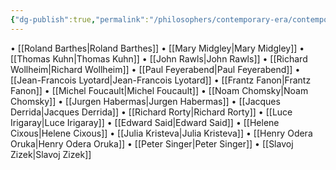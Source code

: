 ```yaml
---
{"dg-publish":true,"permalink":"/philosophers/contemporary-era/contemporary-era/","dgPassFrontmatter":true}
---
```


• [[Roland Barthes\|Roland Barthes]]
• [[Mary Midgley\|Mary Midgley]]
• [[Thomas Kuhn\|Thomas Kuhn]]
• [[John Rawls\|John Rawls]]
• [[Richard Wollheim\|Richard Wollheim]]
• [[Paul Feyerabend\|Paul Feyerabend]]
• [[Jean-Francois Lyotard\|Jean-Francois Lyotard]]
• [[Frantz Fanon\|Frantz Fanon]]
• [[Michel Foucault\|Michel Foucault]]
• [[Noam Chomsky\|Noam Chomsky]]
• [[Jurgen Habermas\|Jurgen Habermas]]
• [[Jacques Derrida\|Jacques Derrida]]
• [[Richard Rorty\|Richard Rorty]]
• [[Luce Irigaray\|Luce Irigaray]]
• [[Edward Said\|Edward Said]]
• [[Helene Cixous\|Helene Cixous]]
• [[Julia Kristeva\|Julia Kristeva]]
• [[Henry Odera Oruka\|Henry Odera Oruka]]
• [[Peter Singer\|Peter Singer]]
• [[Slavoj Zizek\|Slavoj Zizek]]
